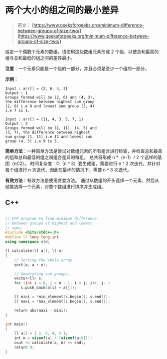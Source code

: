 # 两个大小的组之间的最小差异

> 原文： [https://www.geeksforgeeks.org/minimum-difference-between-groups-of-size-two/](https://www.geeksforgeeks.org/minimum-difference-between-groups-of-size-two/)

给定一个偶数个元素的数组，请使用这些数组元素形成 2 个组，以使总和最高的组与总和最低的组之间的差异最小。

**注意**：一个元素只能是一个组的一部分，并且必须是至少一个组的一部分。

**示例**：

```
Input : arr[] = {2, 6, 4, 3}
Output : 1
Groups formed will be (2, 6) and (4, 3), 
the difference between highest sum group
(2, 6) i.e 8 and lowest sum group (3, 4)
i.e 7 is 1.

Input : arr[] = {11, 4, 3, 5, 7, 1}
Output : 3
Groups formed will be (1, 11), (4, 5) and
(3, 7), the difference between highest 
sum group (1, 11) i.e 12 and lowest sum 
group (4, 5) i.e 9 is 3.

```



**简单方法**：一种简单方法是尝试对数组元素的所有组合进行检查，并检查总和最高的组和总和最低的组之间组合差异的每组。 总共将形成 n *（n-1）/ 2 个这样的基团（nC2）。
时间复杂度：O（n ^ 3）要生成组，需要进行 n ^ 2 次迭代，并针对每个组进行 n 次迭代，因此在最坏的情况下，需要 n ^ 3 次迭代。

**有效方法**：有效方法是使用贪婪方法。 通过从数组的开头选择一个元素，然后从结尾选择一个元素，对整个数组进行排序并生成组。

## C++ 

```cpp

// CPP program to find minimum difference 
// between groups of highest and lowest 
// sums. 
#include <bits/stdc++.h> 
#define ll long long int 
using namespace std; 

ll calculate(ll a[], ll n) 
{ 
    // Sorting the whole array. 
    sort(a, a + n);  

    // Generating sum groups. 
    vector<ll> s; 
    for (int i = 0, j = n - 1; i < j; i++, j--)  
       s.push_back(a[i] + a[j]); 

    ll mini = *min_element(s.begin(), s.end());  
    ll maxi = *max_element(s.begin(), s.end());  

    return abs(maxi - mini); 
} 

int main() 
{ 
    ll a[] = { 2, 6, 4, 3 }; 
    int n = sizeof(a) / (sizeof(a[0])); 
    cout << calculate(a, n) << endl; 
    return 0; 
} 

```